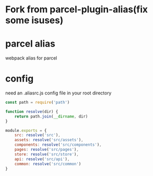 # Fork from parcel-plugin-alias(fix some isuses)

# parcel alias

webpack alias for parcel

# config

need an .aliasrc.js config file in your root directory

```js
const path = require('path')

function resolve(dir) {
    return path.join(__dirname, dir)
}

module.exports = {
    src: resolve('src'),
    assets: resolve('src/assets'),
    components: resolve('src/components'),
    pages: resolve('src/pages'),
    store: resolve('src/store'),
    api: resolve('src/api'),
    common: resolve('src/common')
}
```
